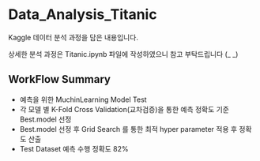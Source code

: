 # Data_Analysis_Titanic

Kaggle 데이터 분석 과정을 담은 내용입니다.

상세한 분석 과정은 Titanic.ipynb 파일에 작성하였으니 참고 부탁드립니다 (_ _)

## WorkFlow Summary

- 예측을 위한 MuchinLearning Model Test
- 각 모델 별 K-Fold Cross Validation(교차검증)을 통한 예측 정확도 기준 Best.model 선정
- Best.model 선정 후 Grid Search 를 통한 최적 hyper parameter 적용 후 정확도 산출
- Test Dataset 예측 수행 정확도 82%
